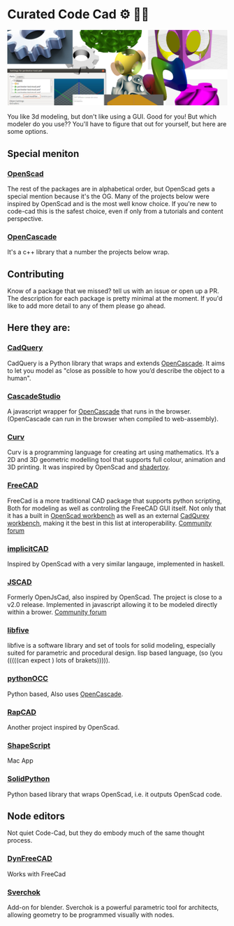 # Curated Code Cad ⚙️ 👩‍🔧

<img src="https://raw.githubusercontent.com/Irev-Dev/repo-images/main/images/CURATED-CODE-CAD-BANNER2.jpg">

You like 3d modeling, but don't like using a GUI. Good for you! But which modeler do you use??
You'll have to figure that out for yourself, but here are some options.

## Special meniton

### [OpenScad](http://www.openscad.org/)
The rest of the packages are in alphabetical order, but OpenScad gets a special mention because it's the OG. Many of the projects below were inspired by OpenScad and is the most well know choice. If you're new to code-cad this is the safest choice, even if only from a tutorials and content perspective.

### [OpenCascade](https://github.com/tpaviot/oce)
It's a c++ library that a number the projects below wrap.

## Contributing

Know of a package that we missed? tell us with an issue or open up a PR.
The description for each package is pretty minimal at the moment. If you'd like to add more detail to any of them please go ahead.

## Here they are:

### [CadQuery](https://cadquery.readthedocs.io/en/latest/intro.html)

CadQuery is a Python library that wraps and extends [OpenCascade](https://github.com/tpaviot/oce). It aims to let you model as "close as possible to how you’d describe the object to a human".

### [CascadeStudio](https://zalo.github.io/CascadeStudio/)

A javascript wrapper for [OpenCascade](https://github.com/tpaviot/oce) that runs in the browser. (OpenCascade can run in the browser when compiled to web-assembly).

### [Curv](http://www.curv3d.org/)

Curv is a programming language for creating art using mathematics. It’s a 2D and 3D geometric modelling tool that supports full colour, animation and 3D printing. It was inspired by OpenScad and [shadertoy](https://www.shadertoy.com/).

### [FreeCAD](https://www.freecadweb.org/)

FreeCad is a more traditional CAD package that supports python scripting, Both for modeling as well as controling the FreeCAD GUI itself. Not only that it has a built in [OpenScad workbench](https://wiki.freecadweb.org/OpenSCAD_Module) as well as an external [CadQurey workbench](https://wiki.freecadweb.org/CadQuery_Workbench), making it the best in this list at interoperability.
[Community forum](https://forum.freecadweb.org/)
 
### [implicitCAD](http://www.implicitcad.org/)

Inspired by OpenScad with a very similar langauge, implemented in haskell.

### [JSCAD](https://openjscad.org/)

Formerly OpenJsCad, also inspired by OpenScad. The project is close to a v2.0 release. Implemented in javascript allowing it to be modeled directly within a brower.
[Community forum](https://openjscad.nodebb.com/)

### [libfive](http://libfive.com/)

libfive is a software library and set of tools for solid modeling, especially suited for parametric and procedural design. lisp based language, (so (you (((((can expect ) lots of brakets))))).

### [pythonOCC](http://www.pythonocc.org/)

Python based, Also uses [OpenCascade](https://github.com/tpaviot/oce).

### [RapCAD](https://gilesbathgate.com/category/rapcad/)

Another project inspired by OpenScad.

### [ShapeScript](https://apps.apple.com/us/app/shapescript/id1441135869?mt=12)

Mac App

### [SolidPython](https://solidpython.readthedocs.io/en/latest/)

Python based library that wraps OpenScad, i.e. it outputs OpenScad code.

## Node editors

Not quiet Code-Cad, but they do embody much of the same thought process.

### [DynFreeCAD](https://github.com/infeeeee/DynFreeCAD)

Works with FreeCad

### [Sverchok](https://github.com/nortikin/sverchok)

Add-on for blender. Sverchok is a powerful parametric tool for architects, allowing geometry to be programmed visually with nodes. 
